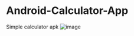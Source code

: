 # Android-Calculator-App
Simple calculator apk 
![image](https://github.com/VinhHo789/Android-Calculator-App/assets/128677892/ba014afb-1acc-4c4b-bedd-98db17c12ba6)
